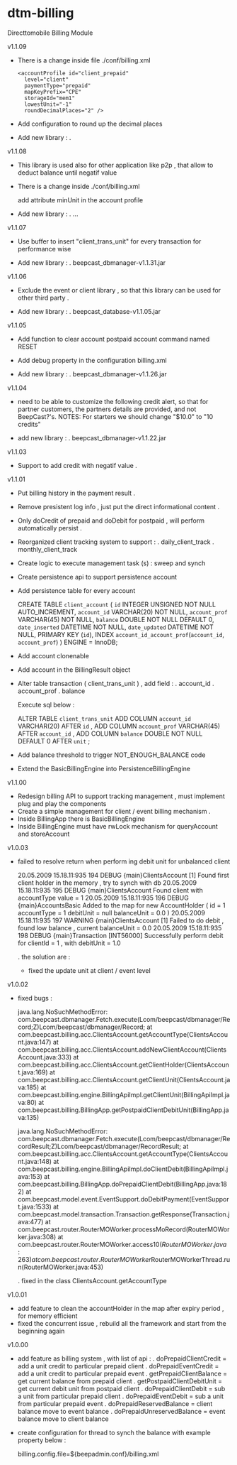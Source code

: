 # dtm-billing
Directtomobile Billing Module

v1.1.09

- There is a change inside file ./conf/billing.xml

      <accountProfile id="client_prepaid"
        level="client"
        paymentType="prepaid"
        mapKeyPrefix="CPE"
        storageId="mem1"
        lowestUnit="-1"
        roundDecimalPlaces="2" />

- Add configuration to round up the decimal places

- Add new library :
  . 

v1.1.08

- This library is used also for other application like p2p , that allow to 
  deduct balance until negatif value 
  
- There is a change inside ./conf/billing.xml

    add attribute minUnit in the account profile
  
- Add new library :
  . ...

v1.1.07

- Use buffer to insert "client_trans_unit" for every transaction for performance wise

- Add new library :
  . beepcast_dbmanager-v1.1.31.jar

v1.1.06

- Exclude the event or client library , 
  so that this library can be used for other third party .
  
- Add new library :
  . beepcast_database-v1.1.05.jar

v1.1.05

- Add function to clear account postpaid account
  command named RESET

- Add debug property in the configuration billing.xml
  
- Add new library :
  . beepcast_dbmanager-v1.1.26.jar

v1.1.04

- need to be able to customize the following credit alert, 
  so that for partner customers, the partners details are provided, and not BeepCast?'s.
  NOTES: For starters we should change "$10.0" to "10 credits"

- add new library :
  . beepcast_dbmanager-v1.1.22.jar
  
v1.1.03

- Support to add credit with negatif value .

v1.1.01

- Put billing history in the payment result .

- Remove presistent log info , just put the direct informational content .

- Only doCredit of prepaid and doDebit for postpaid ,
  will perform automatically persist .
  
- Reorganized client tracking system to support :
  . daily_client_track 
  . monthly_client_track 

- Create logic to execute management task (s) : sweep and synch

- Create persistence api to support persistence account

- Add persistence table for every account

  CREATE TABLE `client_account` (
    `id` INTEGER UNSIGNED NOT NULL AUTO_INCREMENT,
    `account_id` VARCHAR(20) NOT NULL,
    `account_prof` VARCHAR(45) NOT NULL,
    `balance` DOUBLE NOT NULL DEFAULT 0,
    `date_inserted` DATETIME NOT NULL,
    `date_updated` DATETIME NOT NULL,
    PRIMARY KEY (`id`),
    INDEX `account_id_account_prof`(`account_id`, `account_prof`)
  )
  ENGINE = InnoDB;

- Add account clonenable

- Add account in the BillingResult object

- Alter table transaction ( client_trans_unit ) , add field :
  . account_id
  . account_prof
  . balance
  
  Execute sql below :
  
  ALTER TABLE `client_trans_unit` 
    ADD COLUMN `account_id` VARCHAR(20) AFTER `id` ,
    ADD COLUMN `account_prof` VARCHAR(45) AFTER `account_id` ,
    ADD COLUMN `balance` DOUBLE NOT NULL DEFAULT 0 AFTER `unit` ;

- Add balance threshold to trigger NOT_ENOUGH_BALANCE code
- Extend the BasicBillingEngine into PersistenceBillingEngine

v1.1.00

- Redesign billing API to support tracking management , must implement plug and play the components
- Create a simple management for client / event billing mechanism .
- Inside BillingApp there is BasicBillingEngine
- Inside BillingEngine must have rwLock mechanism for queryAccount and storeAccount

v1.0.03

- failed to resolve return when perform ing debit unit for unbalanced client 

    20.05.2009 15.18.11:935 194 DEBUG   {main}ClientsAccount [1] Found first client holder in the memory , try to synch with db
    20.05.2009 15.18.11:935 195 DEBUG   {main}ClientsAccount Found client with accountType value = 1
    20.05.2009 15.18.11:935 196 DEBUG   {main}AccountsBasic Added to the map for new AccountHolder ( id = 1 accountType = 1 debitUnit = null balanceUnit = 0.0  )
    20.05.2009 15.18.11:935 197 WARNING {main}ClientsAccount [1] Failed to do debit , found low balance , current balanceUnit = 0.0
    20.05.2009 15.18.11:935 198 DEBUG   {main}Transaction [INT56000] Successfully perform debit for clientId = 1 , with debitUnit = 1.0

  . the solution are :
    * fixed the update unit at client / event level  
    
v1.0.02

- fixed bugs :

    java.lang.NoSuchMethodError: com.beepcast.dbmanager.Fetch.execute(Lcom/beepcast/dbmanager/Record;Z)Lcom/beepcast/dbmanager/Record;
    	at com.beepcast.billing.acc.ClientsAccount.getAccountType(ClientsAccount.java:147)
    	at com.beepcast.billing.acc.ClientsAccount.addNewClientAccount(ClientsAccount.java:333)
    	at com.beepcast.billing.acc.ClientsAccount.getClientHolder(ClientsAccount.java:169)
    	at com.beepcast.billing.acc.ClientsAccount.getClientUnit(ClientsAccount.java:185)
    	at com.beepcast.billing.engine.BillingApiImpl.getClientUnit(BillingApiImpl.java:80)
    	at com.beepcast.billing.BillingApp.getPostpaidClientDebitUnit(BillingApp.java:135)

    java.lang.NoSuchMethodError: com.beepcast.dbmanager.Fetch.execute(Lcom/beepcast/dbmanager/RecordResult;Z)Lcom/beepcast/dbmanager/RecordResult;
    	at com.beepcast.billing.acc.ClientsAccount.getAccountType(ClientsAccount.java:148)
    	at com.beepcast.billing.engine.BillingApiImpl.doClientDebit(BillingApiImpl.java:153)
    	at com.beepcast.billing.BillingApp.doPrepaidClientDebit(BillingApp.java:182)
    	at com.beepcast.model.event.EventSupport.doDebitPayment(EventSupport.java:1533)
    	at com.beepcast.model.transaction.Transaction.getResponse(Transaction.java:477)
    	at com.beepcast.router.RouterMOWorker.processMoRecord(RouterMOWorker.java:308)
    	at com.beepcast.router.RouterMOWorker.access$10(RouterMOWorker.java:263)
    	at com.beepcast.router.RouterMOWorker$RouterMOWorkerThread.run(RouterMOWorker.java:453)
    	
  . fixed in the class ClientsAccount.getAccountType

v1.0.01


- add feature to clean the accountHolder in the map after expiry period , for memory efficient
- fixed the concurrent issue , rebuild all the framework and start from the beginning again

v1.0.00

- add feature as billing system , with list of api :
  . doPrepaidClientCredit = add a unit credit to particular prepaid client
  . doPrepaidEventCredit  = add a unit credit to particular prepaid event
  . getPrepaidClientBalance = get current balance from prepaid client
  . getPostpaidClientDebitUnit = get current debit unit from postpaid client
  . doPrepaidClientDebit = sub a unit from particular prepaid client
  . doPrepaidEventDebit = sub a unit from particular prepaid event
  . doPrepaidReservedBalance = client balance move to event balance
  . doPrepaidUnreservedBalance = event balance move to client balance
  
- create configuration for thread to synch the balance
  with example property below :
    
    billing.config.file=${beepadmin.conf}/billing.xml
